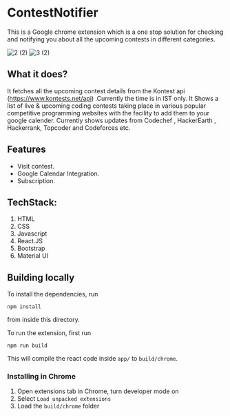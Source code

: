 # ContestNotifier
This is a Google chrome extension which is a one stop solution for checking and notifying you about all the upcoming contests in different categories.

![2 (2)](https://user-images.githubusercontent.com/76156666/209067494-f7536028-eec0-43ac-a3d9-1af7ec8d132e.png)               ![3 (2)](https://user-images.githubusercontent.com/76156666/209067532-4aad04d9-cfec-4c4b-8494-cc237ae63a0a.png)



## What it does?
It fetches all the upcoming contest details from the Kontest api (https://www.kontests.net/api) .Currently the time is in IST only. It Shows a list of live & upcoming coding contests taking place in various popular competitive programming websites with the facility to add them to your google calender. Currently shows updates from Codechef , HackerEarth , Hackerrank, Topcoder and Codeforces etc.

## Features

- Visit contest.
- Google Calendar Integration.
- Subscription.

## TechStack:
 1. HTML
 2. CSS
 3. Javascript
 4. React.JS
 5. Bootstrap
 6. Material UI
 
## Building locally
To install the dependencies, run
``` 
npm install 
```
from inside this directory.  
  
To run the extension, first run
```
npm run build
```
This will compile the react code inside `app/` to `build/chrome`.

### Installing in Chrome
 1. Open extensions tab in Chrome, turn developer mode on
 2. Select `Load unpacked extensions`
 3. Load the `build/chrome` folder


